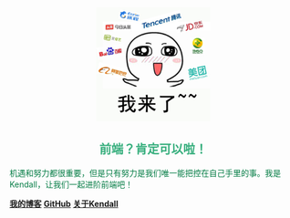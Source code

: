 <p align="center">
<img src="./homeLogo.jpeg" width="200" height="200"/>
</p>
<div style="color:#037c44;">
  <h2 align="center" style="color:#38af7e">前端？肯定可以啦！</h2>
  <p>机遇和努力都很重要，但是只有努力是我们唯一能把控在自己手里的事。我是Kendall，让我们一起进阶前端吧！</p>
</div>


[**我的博客**](https://juejin.im/user/2506542244439245/posts)
[**GitHub**](https://github.com/linKge-web)
[**关于Kendall**](#前端？肯定可以啦！)

